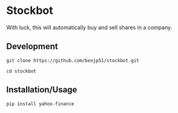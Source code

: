 # Stockbot
With luck, this will automatically buy and sell shares in a company.

## Development

```
git clone https://github.com/benjp51/stockbot.git

cd stockbot
```
## Installation/Usage

```
pip install yahoo-finance
```
